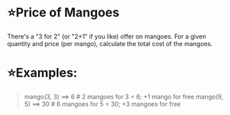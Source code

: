 # :star:Price of Mangoes

There's a "3 for 2" (or "2+1" if you like) offer on mangoes. For a given quantity and price (per mango), calculate the total cost of the mangoes.

# :star:Examples:

> mango(3, 3) ==> 6    # 2 mangoes for 3 = 6; +1 mango for free
> mango(9, 5) ==> 30   # 6 mangoes for 5 = 30; +3 mangoes for free